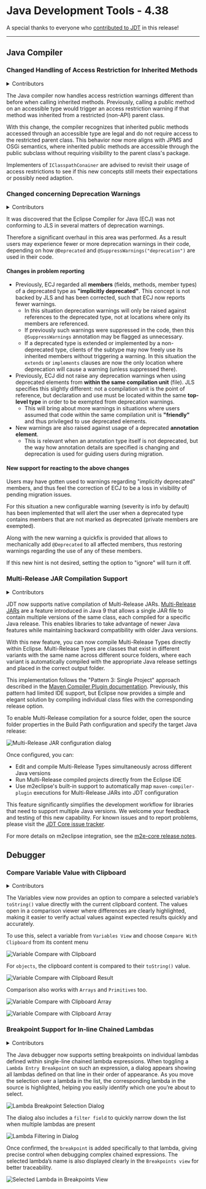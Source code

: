 # Java Development Tools - 4.38

A special thanks to everyone who [contributed to JDT](acknowledgements.md#java-development-tools) in this release!

<!--
---
## Java&trade; XX Support 
-->

<!--
---
## JUnit
-->

<!--
---
## Java Editor
-->

<!--
---
## Java Views and Dialogs
-->

---
## Java Compiler

### Changed Handling of Access Restriction for Inherited Methods
<!-- https://github.com/eclipse-jdt/eclipse.jdt.core/pull/4293 -->
<details>
<summary>Contributors</summary>

- [Christoph Laeubrich](https://github.com/laeubi)
- [Stephan Herrmann](https://github.com/stephan-herrmann)
</details>

The Java compiler now handles access restriction warnings different than before when calling inherited methods.
Previously, calling a public method on an accessible type would trigger an access restriction warning if that method was inherited from a restricted (non-API) parent class.

With this change, the compiler recognizes that inherited public methods accessed through an accessible type are legal and do not require access to the restricted parent class.
This behavior now more aligns with JPMS and OSGi semantics, where inherited public methods are accessible through the public subclass without requiring visibility to the parent class's package.

Implementers of `IClasspathConainer` are advised to revisit their usage of access restrictions to see if this new concepts still meets their expectations or possibly need adaption.

### Changed concerning Deprecation Warnings
<!-- https://github.com/eclipse-jdt/eclipse.jdt.core/issues/4572 -->
<details>
<summary>Contributors</summary>

- [Stephan Herrmann](https://github.com/stephan-herrmann)
</details>

It was discovered that the Eclipse Compiler for Java (ECJ) was not conforming to JLS in several matters of deprecation warnings.

Therefore a significant overhaul in this area was performed. As a result users may experience fewer or more deprecation warnings in their code, depending on how `@Deprecated` and `@SuppressWarnings("deprecation")` are used in their code.

#### Changes in problem reporting
* Previously, ECJ regarded all **members** (fields, methods, member types) of a deprecated type as **"implicitly deprecated"**. This concept is not backed by JLS and has been corrected, such that ECJ now reports fewer warnings.
    * In this situation deprecation warnings will only be raised against references to the deprecated type, not at locations where only its members are referenced.
    * If previously such warnings were suppressed in the code, then this `@SuppressWarnings` annotation may be flagged as unnecessary.
    * If a deprecated type is extended or implemented by a non-deprecated type, clients of the subtype may now freely use its inherited members without triggering a warning. In this situation the `extends` or `implements` clauses are now the only location where deprecation will cause a warning (unless suppressed there).
* Previously, ECJ did not raise any deprecation warnings when using deprecated elements from **within the same compilation unit** (file). JLS specifies this slightly different: not a compilation unit is the point of reference, but declaration and use must be located within the same **top-level type** in order to be exempted from deprecation warnings.
    * This will bring about more warnings in situations where users assumed that code within the same compilation unit is **"friendly"** and thus privileged to use deprecated elements.
* New warnings are also raised against usage of a deprecated **annotation element**.
    * This is relevant when an annotation type itself is not deprecated, but the way how annotation details are specified is changing and deprecation is used for guiding users during migration.
  
#### New support for reacting to the above changes

Users may have gotten used to warnings regarding "implicitly deprecated" members, and thus feel the correction of ECJ to be a loss in visibility of pending migration issues. 

For this situation a new configurable warning (severity is info by default) has been implemented that will alert the user when a deprecated type contains members that are not marked as deprecated (private members are exempted).

Along with the new warning a quickfix is provided that allows to mechanically add `@Deprecated` to all affected members, thus restoring warnings regarding the use of any of these members.

If this new hint is not desired, setting the option to "ignore" will turn it off.

### Multi-Release JAR Compilation Support
<!-- https://github.com/eclipse-jdt/eclipse.jdt.core/pull/3900 -->
<!-- https://github.com/eclipse-jdt/eclipse.jdt.ui/pull/2260 -->
<!-- https://github.com/eclipse-jdt/eclipse.jdt.debug/pull/753 -->
<!-- https://github.com/eclipse-m2e/m2e-core/pull/2058 -->
<details>
<summary>Contributors</summary>

- [Christoph Laeubrich](https://github.com/laeubi)
- [Stephan Herrmann](https://github.com/stephan-herrmann)
</details>

JDT now supports native compilation of Multi-Release JARs.
[Multi-Release JARs](https://openjdk.org/jeps/238) are a feature introduced in Java 9 that allows a single JAR file to contain multiple versions of the same class,
each compiled for a specific Java release.
This enables libraries to take advantage of newer Java features while maintaining backward compatibility with older Java versions.

With this new feature, you can now compile Multi-Release Types directly within Eclipse.
Multi-Release Types are classes that exist in different variants with the same name across different source folders,
where each variant is automatically compiled with the appropriate Java release settings and placed in the correct output folder.

This implementation follows the "Pattern 3: Single Project" approach described in the [Maven Compiler Plugin documentation](https://maven.apache.org/plugins/maven-compiler-plugin/multirelease.html).
Previously, this pattern had limited IDE support, but Eclipse now provides a simple and elegant solution by compiling individual class files with the corresponding release option.

To enable Multi-Release compilation for a source folder, open the source folder properties in the Build Path configuration and specify the target Java release:

![Multi-Release JAR configuration dialog](images/multi-release-jar-config.png)

Once configured, you can:
- Edit and compile Multi-Release Types simultaneously across different Java versions
- Run Multi-Release compiled projects directly from the Eclipse IDE
- Use m2eclipse's built-in support to automatically map `maven-compiler-plugin` executions for Multi-Release JARs into JDT configuration

This feature significantly simplifies the development workflow for libraries that need to support multiple Java versions.
We welcome your feedback and testing of this new capability.
For known issues and to report problems, please visit the [JDT Core issue tracker](https://github.com/eclipse-jdt/eclipse.jdt.core/issues/4275).

For more details on m2eclipse integration, see the [m2e-core release notes](https://github.com/eclipse-m2e/m2e-core/blob/main/RELEASE_NOTES.md#multi-release-jar-support).

<!--
---
## Java Formatter
-->


## Debugger


### Compare Variable Value with Clipboard

<details>
<summary>Contributors</summary>

- [Sougandh S ](https://github.com/SougandhS)
</details>

The Variables view now provides an option to compare a selected variable’s `toString()` value directly with the current clipboard content. 
The values open in a comparison viewer where differences are clearly highlighted, making it easier to verify actual values against expected results quickly and accurately.


To use this, select a variable from `Variables View` and choose `Compare With Clipboard` from its content menu

![Variable Compare with Clipboard](images/VariableCompareWithClipboardOption.png)


For `objects`, the clipboard content is compared to their `toString()` value.


![Variable Compare with Clipboard Result](images/VariableCompareWithClipboardResult.png)


Comparison also works with `Arrays` and `Primitives` too.


![Variable Compare with Clipboard Array](images/VariableCompareWithCllipboardArrays.png)


![Variable Compare with Clipboard Array](images/VariableCompareWithCllipboardPrimitives.png)



### Breakpoint Support for In-line Chained Lambdas

<details>
<summary>Contributors</summary>

- [Sougandh S ](https://github.com/SougandhS)
- [Andrey Loskutov ](https://github.com/iloveeclipse)
</details>

The Java debugger now supports setting breakpoints on individual lambdas defined within single-line chained lambda expressions. When toggling a `Lambda Entry Breakpoint` on such an expression,
a dialog appears showing all lambdas defined on that line in their order of appearance. As you move the selection over a lambda in the list, the corresponding lambda in the source is highlighted, 
helping you easily identify which one you’re about to select.

![Lambda Breakpoint Selection Dialog](images/LambdaBreakpointDialog.png)


The dialog also includes a `filter field` to quickly narrow down the list when multiple lambdas are present

![Lambda Filtering in Dialog](images/LambdaFilteringInDialog.png)

Once confirmed, the `breakpoint` is added specifically to that lambda, giving precise control when debugging complex chained expressions.
The selected lambda’s name is also displayed clearly in the `Breakpoints view` for better traceability.


![Selected Lambda in Breakpoints View](images/LambdaInlineBreakpointsView.png)
<!--
### JDT Developers
--> 
